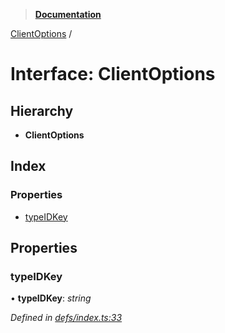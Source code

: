 > **[Documentation](../README.md)**

[ClientOptions](clientoptions.md) /

# Interface: ClientOptions

## Hierarchy

* **ClientOptions**

## Index

### Properties

* [typeIDKey](clientoptions.md#typeidkey)

## Properties

###  typeIDKey

• **typeIDKey**: *string*

*Defined in [defs/index.ts:33](https://github.com/badbatch/graphql-box/blob/43ddea2/packages/request-parser/src/defs/index.ts#L33)*